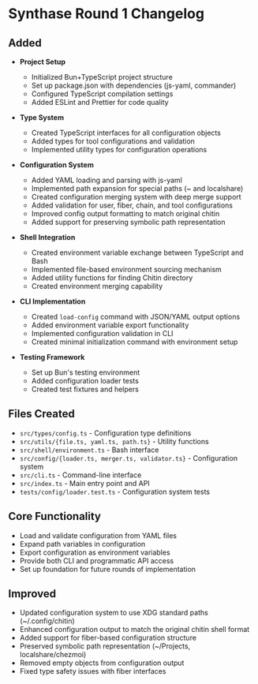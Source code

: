 # Synthase Round 1 Changelog

## Added
- **Project Setup**
  - Initialized Bun+TypeScript project structure
  - Set up package.json with dependencies (js-yaml, commander)
  - Configured TypeScript compilation settings
  - Added ESLint and Prettier for code quality

- **Type System**
  - Created TypeScript interfaces for all configuration objects
  - Added types for tool configurations and validation
  - Implemented utility types for configuration operations

- **Configuration System**
  - Added YAML loading and parsing with js-yaml
  - Implemented path expansion for special paths (~ and localshare)
  - Created configuration merging system with deep merge support
  - Added validation for user, fiber, chain, and tool configurations
  - Improved config output formatting to match original chitin
  - Added support for preserving symbolic path representation

- **Shell Integration**
  - Created environment variable exchange between TypeScript and Bash
  - Implemented file-based environment sourcing mechanism
  - Added utility functions for finding Chitin directory
  - Created environment merging capability

- **CLI Implementation**
  - Created `load-config` command with JSON/YAML output options
  - Added environment variable export functionality
  - Implemented configuration validation in CLI
  - Created minimal initialization command with environment setup

- **Testing Framework**
  - Set up Bun's testing environment
  - Added configuration loader tests
  - Created test fixtures and helpers

## Files Created
- `src/types/config.ts` - Configuration type definitions
- `src/utils/{file.ts, yaml.ts, path.ts}` - Utility functions
- `src/shell/environment.ts` - Bash interface
- `src/config/{loader.ts, merger.ts, validator.ts}` - Configuration system
- `src/cli.ts` - Command-line interface
- `src/index.ts` - Main entry point and API
- `tests/config/loader.test.ts` - Configuration system tests

## Core Functionality
- Load and validate configuration from YAML files
- Expand path variables in configuration
- Export configuration as environment variables
- Provide both CLI and programmatic API access
- Set up foundation for future rounds of implementation

## Improved
- Updated configuration system to use XDG standard paths (~/.config/chitin)
- Enhanced configuration output to match the original chitin shell format
- Added support for fiber-based configuration structure
- Preserved symbolic path representation (~/Projects, localshare/chezmoi)
- Removed empty objects from configuration output
- Fixed type safety issues with fiber interfaces 
